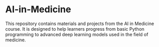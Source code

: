 # AI-in-Medicine
This repository contains materials and projects from the AI in Medicine course. It is designed to help learners progress from basic Python programming to advanced deep learning models used in the field of medicine.
